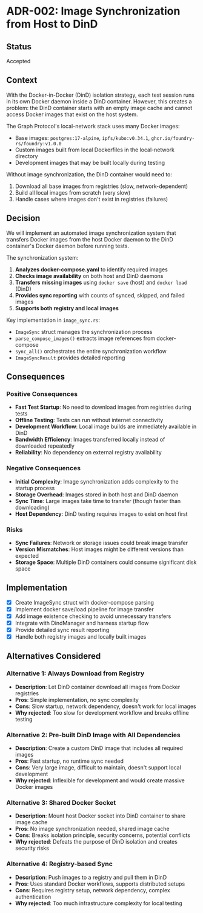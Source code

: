 # ADR-002: Image Synchronization from Host to DinD

## Status

Accepted

## Context

With the Docker-in-Docker (DinD) isolation strategy, each test session runs in its own Docker daemon inside a DinD container. However, this creates a problem: the DinD container starts with an empty image cache and cannot access Docker images that exist on the host system.

The Graph Protocol's local-network stack uses many Docker images:
- Base images: `postgres:17-alpine`, `ipfs/kubo:v0.34.1`, `ghcr.io/foundry-rs/foundry:v1.0.0`
- Custom images built from local Dockerfiles in the local-network directory
- Development images that may be built locally during testing

Without image synchronization, the DinD container would need to:
1. Download all base images from registries (slow, network-dependent)
2. Build all local images from scratch (very slow)
3. Handle cases where images don't exist in registries (failures)

## Decision

We will implement an automated image synchronization system that transfers Docker images from the host Docker daemon to the DinD container's Docker daemon before running tests.

The synchronization system:
1. **Analyzes docker-compose.yaml** to identify required images
2. **Checks image availability** on both host and DinD daemons
3. **Transfers missing images** using `docker save` (host) and `docker load` (DinD)
4. **Provides sync reporting** with counts of synced, skipped, and failed images
5. **Supports both registry and local images**

Key implementation in `image_sync.rs`:
- `ImageSync` struct manages the synchronization process
- `parse_compose_images()` extracts image references from docker-compose
- `sync_all()` orchestrates the entire synchronization workflow
- `ImageSyncResult` provides detailed reporting

## Consequences

### Positive Consequences

- **Fast Test Startup**: No need to download images from registries during tests
- **Offline Testing**: Tests can run without internet connectivity
- **Development Workflow**: Local image builds are immediately available in DinD
- **Bandwidth Efficiency**: Images transferred locally instead of downloaded repeatedly
- **Reliability**: No dependency on external registry availability

### Negative Consequences

- **Initial Complexity**: Image synchronization adds complexity to the startup process
- **Storage Overhead**: Images stored in both host and DinD daemon
- **Sync Time**: Large images take time to transfer (though faster than downloading)
- **Host Dependency**: DinD testing requires images to exist on host first

### Risks

- **Sync Failures**: Network or storage issues could break image transfer
- **Version Mismatches**: Host images might be different versions than expected
- **Storage Space**: Multiple DinD containers could consume significant disk space

## Implementation

- [x] Create ImageSync struct with docker-compose parsing
- [x] Implement docker save/load pipeline for image transfer
- [x] Add image existence checking to avoid unnecessary transfers
- [x] Integrate with DindManager and harness startup flow
- [x] Provide detailed sync result reporting
- [x] Handle both registry images and locally built images

## Alternatives Considered

### Alternative 1: Always Download from Registry
- **Description**: Let DinD container download all images from Docker registries
- **Pros**: Simple implementation, no sync complexity
- **Cons**: Slow startup, network dependency, doesn't work for local images
- **Why rejected**: Too slow for development workflow and breaks offline testing

### Alternative 2: Pre-built DinD Image with All Dependencies
- **Description**: Create a custom DinD image that includes all required images
- **Pros**: Fast startup, no runtime sync needed
- **Cons**: Very large image, difficult to maintain, doesn't support local development
- **Why rejected**: Inflexible for development and would create massive Docker images

### Alternative 3: Shared Docker Socket
- **Description**: Mount host Docker socket into DinD container to share image cache
- **Pros**: No image synchronization needed, shared image cache
- **Cons**: Breaks isolation principle, security concerns, potential conflicts
- **Why rejected**: Defeats the purpose of DinD isolation and creates security risks

### Alternative 4: Registry-based Sync
- **Description**: Push images to a registry and pull them in DinD
- **Pros**: Uses standard Docker workflows, supports distributed setups
- **Cons**: Requires registry setup, network dependency, complex authentication
- **Why rejected**: Too much infrastructure complexity for local testing